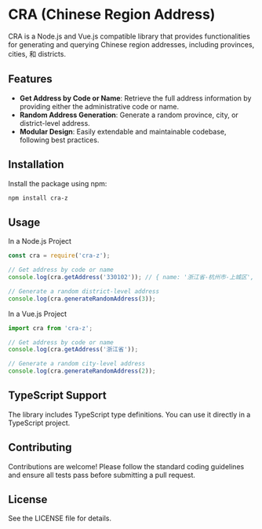 # CRA (Chinese Region Address)

CRA is a Node.js and Vue.js compatible library that provides functionalities for generating and querying Chinese region addresses, including provinces, cities, 和 districts.

## Features

- **Get Address by Code or Name**: Retrieve the full address information by providing either the administrative code or name.
- **Random Address Generation**: Generate a random province, city, or district-level address.
- **Modular Design**: Easily extendable and maintainable codebase, following best practices.

## Installation

Install the package using npm:

```bash
npm install cra-z
```

## Usage

In a Node.js Project

```javascript
const cra = require('cra-z');

// Get address by code or name
console.log(cra.getAddress('330102')); // { name: '浙江省-杭州市-上城区', code: '330102' }

// Generate a random district-level address
console.log(cra.generateRandomAddress(3));
```

In a Vue.js Project

```javascript
import cra from 'cra-z';

// Get address by code or name
console.log(cra.getAddress('浙江省'));

// Generate a random city-level address
console.log(cra.generateRandomAddress(2));

```

## TypeScript Support
The library includes TypeScript type definitions. You can use it directly in a TypeScript project.

## Contributing
Contributions are welcome! Please follow the standard coding guidelines and ensure all tests pass before submitting a pull request.

## License
See the LICENSE file for details.
